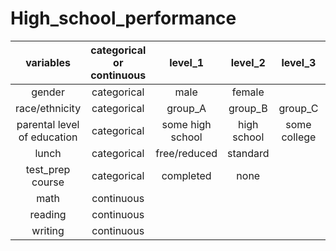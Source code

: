 # High_school_performance


| variables | categorical or continuous | level_1 | level_2 | level_3 | level_4 | level_5 | level_6 |
| :---:   | :---: | :---: | :---: | :---: | :---: | :---: | :---: |
| gender | categorical   | male   | female   |    |     |    |     |
| race/ethnicity |categorical |group_A   | group_B   | group_C   | group_D  | group_E |     | 
| parental level of education |categorical |some high school | high school | some college | associate's degree | Bachelor's degree | Master's degree | 
| lunch | categorical   | free/reduced | standard |     |      |     |      |
| test_prep course | categorical | completed | none |     |     |      |      |
| math | continuous |     |      |      |      |      |      |
| reading | continuous|     |      |      |      |      |      |
| writing | continuous |     |      |      |      |      |      |
